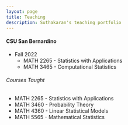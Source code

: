 ```yaml
---
layout: page
title: Teaching
description: Suthakaran's teaching portfolio
---
```

#### CSU San Bernardino
* Fall 2022
   * <a style="text-decoration:none" href="../pages/StatApp.html" target="_blank" rel="noopener noreferrer">MATH 2265 - Statistics with Applications </a>
   * <a style="text-decoration:none" href="../pages/MathStat.html" target="_blank" rel="noopener noreferrer">MATH 3465 - Computational Statistics </a> 
  
###### Courses Taught
   * MATH 2265 - Statistics with Applications 
   * MATH 3460 - Probability Theory
   * MATH 4360 - Linear Statistical Models
   * MATH 5565 - Mathematical Statistics

